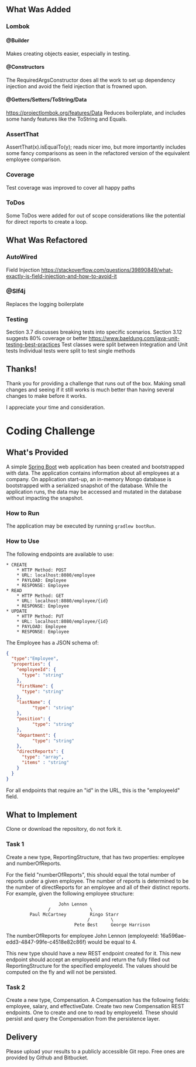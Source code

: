 ## What Was Added

### Lombok
#### @Builder
Makes creating objects easier, especially in testing.
#### @Constructors
The RequiredArgsConstructor does all the work to set up dependency injection and avoid the field injection that is frowned upon. 
#### @Getters/Setters/ToString/Data
https://projectlombok.org/features/Data
Reduces boilerplate, and includes some handy features like the ToString and Equals.
### AssertThat
AssertThat(x).isEqualTo(y); reads nicer imo, but more importantly includes some fancy comparisons as seen in the refactored 
version of the equivalent employee comparison. 
### Coverage
Test coverage was improved to cover all happy paths
### ToDos
Some ToDos were added for out of scope considerations like the potential for direct reports to create a loop.

## What Was Refactored
### AutoWired 
Field Injection
https://stackoverflow.com/questions/39890849/what-exactly-is-field-injection-and-how-to-avoid-it
### @Slf4j
Replaces the logging boilerplate
### Testing
Section 3.7 discusses breaking tests into specific scenarios.
Section 3.12 suggests 80% coverage or better
https://www.baeldung.com/java-unit-testing-best-practices
Test classes were split between Integration and Unit tests
Individual tests were split to test single methods

## Thanks!
Thank you for providing a challenge that runs out of the box. Making small changes and seeing if it still works is much better than having several changes to make before it works.

I appreciate your time and consideration.
# Coding Challenge
## What's Provided
A simple [Spring Boot](https://projects.spring.io/spring-boot/) web application has been created and bootstrapped 
with data. The application contains information about all employees at a company. On application start-up, an in-memory 
Mongo database is bootstrapped with a serialized snapshot of the database. While the application runs, the data may be
accessed and mutated in the database without impacting the snapshot.

### How to Run
The application may be executed by running `gradlew bootRun`.

### How to Use
The following endpoints are available to use:
```
* CREATE
    * HTTP Method: POST 
    * URL: localhost:8080/employee
    * PAYLOAD: Employee
    * RESPONSE: Employee
* READ
    * HTTP Method: GET 
    * URL: localhost:8080/employee/{id}
    * RESPONSE: Employee
* UPDATE
    * HTTP Method: PUT 
    * URL: localhost:8080/employee/{id}
    * PAYLOAD: Employee
    * RESPONSE: Employee
```
The Employee has a JSON schema of:
```json
{
  "type":"Employee",
  "properties": {
    "employeeId": {
      "type": "string"
    },
    "firstName": {
      "type": "string"
    },
    "lastName": {
          "type": "string"
    },
    "position": {
          "type": "string"
    },
    "department": {
          "type": "string"
    },
    "directReports": {
      "type": "array",
      "items" : "string"
    }
  }
}
```
For all endpoints that require an "id" in the URL, this is the "employeeId" field.

## What to Implement
Clone or download the repository, do not fork it.

### Task 1
Create a new type, ReportingStructure, that has two properties: employee and numberOfReports.

For the field "numberOfReports", this should equal the total number of reports under a given employee. The number of 
reports is determined to be the number of directReports for an employee and all of their distinct reports. For example, 
given the following employee structure:
```
                    John Lennon
                /               \
         Paul McCartney         Ringo Starr
                               /        \
                          Pete Best     George Harrison
```
The numberOfReports for employee John Lennon (employeeId: 16a596ae-edd3-4847-99fe-c4518e82c86f) would be equal to 4. 

This new type should have a new REST endpoint created for it. This new endpoint should accept an employeeId and return 
the fully filled out ReportingStructure for the specified employeeId. The values should be computed on the fly and will 
not be persisted.

### Task 2
Create a new type, Compensation. A Compensation has the following fields: employee, salary, and effectiveDate. Create 
two new Compensation REST endpoints. One to create and one to read by employeeId. These should persist and query the 
Compensation from the persistence layer.

## Delivery
Please upload your results to a publicly accessible Git repo. Free ones are provided by Github and Bitbucket.
